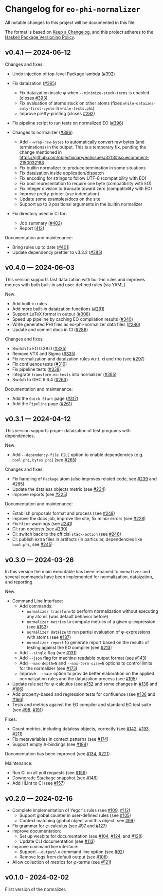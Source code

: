# Changelog for `eo-phi-normalizer`

All notable changes to this project will be documented in this file.

The format is based on [Keep a Changelog](https://keepachangelog.com/en/1.0.0/),
and this project adheres to the
[Haskell Package Versioning Policy](https://pvp.haskell.org/).

## v0.4.1 — 2024-06-12

Changes and fixes:

- Undo injection of top-level Package lambda ([#392](https://github.com/objectionary/normalizer/pull/392))
- Fix dataization ([#395](https://github.com/objectionary/normalizer/pull/395))
  - Fix dataization inside $\varphi$ when `--minimize-stuck-terms` is enabled (closes [#393](https://github.com/objectionary/normalizer/pull/393))
  - Fix evaluation of atoms stuck on other atoms (fixes `while-dataizes-only-first-cycle` in `while-tests.phi`)
  - Improve pretty-printing (closes [#292](https://github.com/objectionary/normalizer/pull/292))

- Fix pipeline script to run tests on normalized EO ([#396](https://github.com/objectionary/normalizer/pull/396))

- Changes to normalizer ([#396](https://github.com/objectionary/normalizer/pull/396))
  - Add `--wrap-raw-bytes` to automatically convert raw bytes (and terminations) in the output. This is a temporary fix, pending the change mentioned in <https://github.com/objectionary/eo/issues/3213#issuecomment-2150032168>
  - Fix builtin normalizer to produce termination in some situations
  - Fix dataization inside application/dispatch
  - Fix encoding for strings to follow UTF-8 (compatibility with EO)
  - Fix bool representation to require one byte (compatibility with EO)
  - Fix integer division to truncate toward zero (compatibility with EO)
  - Improve pretty-printer (use indentation)
  - Update some examples/docs on the site
  - Support up to 3 positional arguments in the builtin normalizer

- Fix directory used in CI for:
  - Job summary ([#402](https://github.com/objectionary/normalizer/pull/402))
  - Report ([412](https://github.com/objectionary/normalizer/pull/412))

Documentation and maintenance:

- Bring rules up to date ([#401](https://github.com/objectionary/normalizer/pull/401))
- Update dependency prettier to v3.3.2 ([#385](https://github.com/objectionary/normalizer/pull/385))

## v0.4.0 — 2024-06-03

This version supports fast dataization with built-in rules and improves metrics with both built-in and user-defined rules (via YAML).

New:

- Add built-in rules
- Add more built-in dataization functions ([#291](https://github.com/objectionary/normalizer/pull/291))
- Support LaTeX format in output ([#308](https://github.com/objectionary/normalizer/pull/308))
- Speed up pipeline by caching EO compilation results ([#340](https://github.com/objectionary/normalizer/pull/340))
- Write generated PHI files as eo-phi-normalizer data files ([#286](https://github.com/objectionary/normalizer/pull/286))
- Update and commit docs in CI ([#286](https://github.com/objectionary/normalizer/pull/286))

Changes and fixes:

- Switch to EO 0.38.0 ([#335](https://github.com/objectionary/normalizer/pull/335))
- Remove VTX and Sigma ([#335](https://github.com/objectionary/normalizer/pull/335))
- Fix normalization and dataization rules w.r.t. xi and rho (see [#297](https://github.com/objectionary/normalizer/pull/297))
- Fix confluence tests ([#319](https://github.com/objectionary/normalizer/pull/319))
- Fix pipeline tests ([#338](https://github.com/objectionary/normalizer/pull/338))
- Integrate `transform-eo-tests` into normalizer ([#365](https://github.com/objectionary/normalizer/pull/365))
- Switch to GHC 9.6.4 ([#263](https://github.com/objectionary/normalizer/pull/263))

Documentation and maintenance:

- Add the `Quick Start` page ([#317](https://github.com/objectionary/normalizer/pull/317))
- Add the `Pipeline` page ([#261](https://github.com/objectionary/normalizer/pull/261))

## v0.3.1 — 2024-04-12

This version supports proper dataization of test programs with dependencies.

New:

- Add `--dependency-file FILE` option to enable dependencies (e.g. `bool.phi`, `bytes.phi`) (see [#265](https://github.com/objectionary/normalizer/pull/265))

Changes and fixes:

- Fix handling of `Package` atom (also improves related code, see [#239](https://github.com/objectionary/normalizer/pull/239) and [#265](https://github.com/objectionary/normalizer/pull/265))
- Update the dataless objects metric (see [#234](https://github.com/objectionary/normalizer/pull/234))
- Improve reports (see [#225](https://github.com/objectionary/normalizer/pull/225))

Documentation and maintenance:

- Establish proposals format and process (see [#248](https://github.com/objectionary/normalizer/pull/248))
- Improve the docs job, improve the site, fix minor errors (see [#228](https://github.com/objectionary/normalizer/pull/228))
- Fix `hlint` warnings (see [#241](https://github.com/objectionary/normalizer/pull/241))
- CI: run doctests (see [#230](https://github.com/objectionary/normalizer/pull/230))
- CI: switch back to the official `stack-action` (see [#246](https://github.com/objectionary/normalizer/pull/246))
- CI: publish extra files in artifacts (in particular, dependencies like `bool.phi`, see [#245](https://github.com/objectionary/normalizer/pull/245))

## v0.3.0 — 2024-03-26

In this version the main executable has been renamed to `normalizer`
and several commands have been implemented for normalization, dataization,
and reporting.

New:

- Command Line Interface:
  - Add commands:
    - `normalizer transform` to perform normalization without executing any atoms (was default behavior before)
    - `normalizer metrics` to compute metrics of a given φ-expression (see [#153](https://github.com/objectionary/normalizer/pull/153))
    - `normalizer dataize` to run partial evaluation of φ-expressions with atoms (see [#187](https://github.com/objectionary/normalizer/pull/187))
    - `normalizer report` to generate report based on the results of testing against the EO compiler (see [#213](https://github.com/objectionary/normalizer/pull/213))
  - Add `--single` flag (see [#131](https://github.com/objectionary/normalizer/pull/131))
  - Add `--json` flag for machine-readable output format (see [#143](https://github.com/objectionary/normalizer/pull/143))
  - Add `--max-depth=N` and `--max-term-size=N` options to control limits for the normalizer (see [#173](https://github.com/objectionary/normalizer/pull/173))
  - Improve `--chain` option to provide better elaboration on the applied normalization rules and the dataization process (see [#195](https://github.com/objectionary/normalizer/pull/195))
- Update rule set for φ-calculus (see [#152](https://github.com/objectionary/normalizer/pull/152) and some changes in [#136](https://github.com/objectionary/normalizer/pull/136) and [#166](https://github.com/objectionary/normalizer/pull/166))
- Add property-based and regression tests for confluence (see [#136](https://github.com/objectionary/normalizer/pull/136) and [#166](https://github.com/objectionary/normalizer/pull/166))
- Tests and metrics against the EO compiler and standard EO test suite (see [#98](https://github.com/objectionary/normalizer/pull/98), [#191](https://github.com/objectionary/normalizer/pull/191))

Fixes:

- Count metrics, including dataless objects, correctly (see [#142](https://github.com/objectionary/normalizer/pull/142), [#193](https://github.com/objectionary/normalizer/pull/193), [#211](https://github.com/objectionary/normalizer/pull/211))
- Fix metavariables in context patterns (see [#174](https://github.com/objectionary/normalizer/pull/174))
- Support empty Δ-bindings (see [#184](https://github.com/objectionary/normalizer/pull/184))

Documentation has been improved (see [#134](https://github.com/objectionary/normalizer/pull/134), [#221](https://github.com/objectionary/normalizer/pull/221)).

Maintenance:

- Run CI on all pull requests (see [#156](https://github.com/objectionary/normalizer/pull/156))
- Downgrade Stackage snapshot (see [#146](https://github.com/objectionary/normalizer/pull/146))
- Add HLint to CI (see [#157](https://github.com/objectionary/normalizer/pull/157))

## v0.2.0 — 2024-02-16

- Complete implementation of Yegor's rules (see [#109](https://github.com/objectionary/normalizer/pull/109), [#112](https://github.com/objectionary/normalizer/pull/112))
  - Support global counter in user-defined rules (see [#105](https://github.com/objectionary/normalizer/pull/105))
  - Context matching (global object and this object, see [#99](https://github.com/objectionary/normalizer/pull/99))
- Fix grammar for $\varphi$-calculus (see [#97](https://github.com/objectionary/normalizer/pull/97) and [#127](https://github.com/objectionary/normalizer/pull/127))
- Improve documentation:
  - Set up wesbite for documentation (see [#104](https://github.com/objectionary/normalizer/pull/104), [#124](https://github.com/objectionary/normalizer/pull/124), and [#128](https://github.com/objectionary/normalizer/pull/128))
  - Update CLI documentation (see [#113](https://github.com/objectionary/normalizer/pull/113))
- Improve command line interface:
  - Support `--output`/`-o` command line option (see [#92](https://github.com/objectionary/normalizer/pull/92))
  - Remove logs from default output (see [#106](https://github.com/objectionary/normalizer/pull/106))
- Allow collection of metrics for $\varphi$-terms (see [#121](https://github.com/objectionary/normalizer/pull/121))

## v0.1.0 - 2024-02-02

First version of the normalizer.
